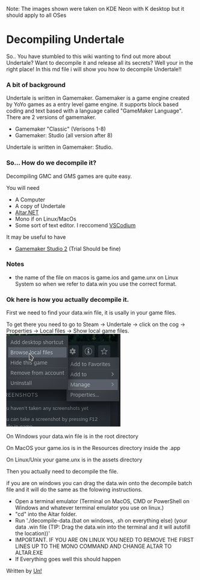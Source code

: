 Note: The images shown were taken on KDE Neon with K desktop but it should apply to all OSes
# Decompiling Undertale 
So.. You have stumbled to this wiki wanting to find out more about Undertale? Want to decompile it and release all its secrets? Well your in the right place! In this md file i will show you how to decompile Undertale!!
### A bit of background
Undertale is written in Gamemaker. Gamemaker is a game engine created by YoYo games as a entry level game engine. it supports block based coding and text based with a language called "GameMaker Language". There are 2 versions of gamemaker.

- Gamemaker "Classic" (Verisons 1-8)
- Gamemaker: Studio (all version after 8)

Undertale is written in Gamemaker: Studio.

### So... How do we decompile it?
Decompiling GMC and GMS games are quite easy.

You will need
- A Computer
- A copy of Undertale
- [Altar.NET](https://gitlab.com/PoroCYon/Altar.NET/uploads/b06607af0c309db3814e08600fbe87ee/altar-20171129.zip)
- Mono if on Linux/MacOs
- Some sort of text editor. I reccomend [VSCodium](https://vscodium.com)

It may be useful to have
- [Gamemaker Studio 2](https://www.yoyogames.com/) (Trial Should be fine)
### Notes
- the name of the file on macos is game.ios and game.unx on Linux System so when we refer to data.win you use the correct format.
### Ok here is how you actually decompile it.

First we need to find your data.win file, it is usally in your game files. 

To get there you need to go to Steam -> Undertale -> click on the cog -> Properties -> Local files -> Show local game files.
![LocalFiles.](.gitbook/assets/steam-files.png)

On Windows your data.win file is in the root directory

On MacOS your game.ios is in the Resources directory inside the .app

On Linux/Unix your game.unx is in the assets directory

Then you actually need to decompile the file.

if you are on windows you can drag the data.win onto the decompile batch file and it will do the same as the folowing instructions.

- Open a terminal emulator (Terminal on MacOS, CMD or PowerShell on Windows and whatever terminal emulator you use on linux.)
- "cd" into the Altar folder.
- Run './decompile-data.(bat on windows, .sh on everything else) (your data .win file (TIP: Drag the data.win into the terminal and it will autofill the location))'
- IMPORTANT. IF YOU ARE ON LINUX YOU NEED TO REMOVE THE FIRST LINES UP TO THE MONO COMMAND AND CHANGE ALTAR TO ALTAR.EXE
- If Everything goes well this should happen 






































Written by [Un!](https://github.com/un-simp) 
